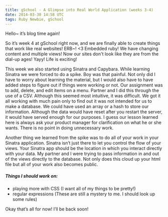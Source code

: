 ```yaml
---
title: gSchool - A Glimpse into Real World Application (weeks 3-4)
date: 2014-03-30 14:58 UTC
tags: Ruby Newbie, gSchool
---
```


Hello~ it’s blog time again! <br>

So it’s week 4 at gSchool right now, and we are finally able to create things that work like real websites! ERB~! <3 Embedded ruby!
We have changing content and multiple views! Now our sites don't look like they are from the dial-up ages! Yayy! Life is exciting!<br>


This week we also started using Sinatra and Capybara. While learning Sinatra we were forced to do a spike. Boy was that painful. Not only did I have to worry about learning the material, but I would also have to have added steps to figure out if things were working or not.
Our assignment was to add, delete, and edit items on a menu. Partner and I did this through the use of a CSV. Although this seemed most intuitive, it was difficult. We got it all working with much pain only to find out it was not intended for us to make a database. We could have used an array or a hash to store our information. Although the data would have reset after you restart the server, it would have served enough for our purposes. I guess our lesson learned here is always ask your product manager for clarification on what he or she wants. There is no point in doing unnecessary work.<br>

Another thing we learned from the spike was to do all of your work in your Sinatra application. Sinatra isn’t just there to let you control the flow of your views. Your Sinatra app should be the location in which you interact directly with your data. My partner and I were trying to pass information in and out of the views directly to the database. Not only does this cloud up your html file but all of your work also becomes public.<br>


<h5>Things I should work on:</h5>
<ul>
<li>playing more with CSS (I want all of my things to be pretty!)</li>
<li>regular expressions (These are still a mystery to me. I should look up some rules)
</ul>


Okay that’s all for now! I’ll be back soon!